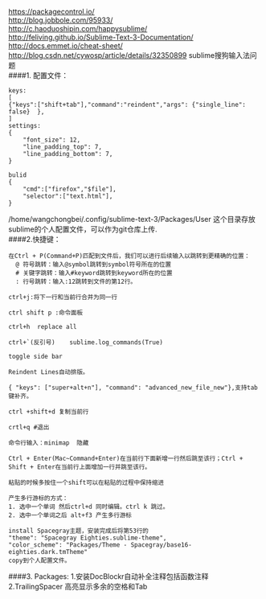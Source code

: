 https://packagecontrol.io/  
http://blog.jobbole.com/95933/  
http://c.haoduoshipin.com/happysublime/  
http://feliving.github.io/Sublime-Text-3-Documentation/  
http://docs.emmet.io/cheat-sheet/  
http://blog.csdn.net/cywosp/article/details/32350899   sublime搜狗输入法问题  
####1. 配置文件：  
```
keys:
[
{"keys":["shift+tab"],"command":"reindent","args": {"single_line": false}  },
]
settings:
{
	"font_size": 12,
	"line_padding_top": 7,
	"line_padding_bottom": 7,
}

bulid
{
	"cmd":["firefox","$file"],
	"selector":["text.html"],
}  
```
/home/wangchongbei/.config/sublime-text-3/Packages/User   这个目录存放sublime的个人配置文件，可以作为git仓库上传.  
####2.快捷键：  
```
在Ctrl + P(Command+P)匹配到文件后，我们可以进行后续输入以跳转到更精确的位置：
  @ 符号跳转：输入@symbol跳转到symbol符号所在的位置
  # 关键字跳转：输入#keyword跳转到keyword所在的位置
  : 行号跳转：输入:12跳转到文件的第12行。

ctrl+j:将下一行和当前行合并为同一行  

ctrl shift p :命令面板  

ctrl+h  replace all

ctrl+`(反引号)    sublime.log_commands(True)   

toggle side bar    

Reindent Lines自动排版。

{ "keys": ["super+alt+n"], "command": "advanced_new_file_new"},支持tab键补齐。

ctrl +shift+d 复制当前行  

crtl+q #退出 

命令行输入：minimap  隐藏  

Ctrl + Enter(Mac~Command+Enter)在当前行下面新增一行然后跳至该行；Ctrl + Shift + Enter在当前行上面增加一行并跳至该行。

粘贴的时候多按住一个shift可以在粘贴的过程中保持缩进  

产生多行游标的方式：  
1. 选中一个单词 然后ctrl+d 同时编辑。ctrl k 跳过。  
2. 选中一个单词之后 alt+f3 产生多行游标  

install Spacegray主题，安装完成后将第53行的  
"theme": "Spacegray Eighties.sublime-theme",  
"color_scheme": "Packages/Theme - Spacegray/base16-eighties.dark.tmTheme"  
copy到个人配置文件。  
```
####3. Packages:
1.安装DocBlockr自动补全注释包括函数注释  
2.TrailingSpacer 高亮显示多余的空格和Tab


